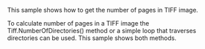 This sample shows how to get the number of pages in TIFF image.

To calculate number of pages in a TIFF image the Tiff.NumberOfDirectories() method or a simple loop that traverses directories can be used. This sample shows both methods.
